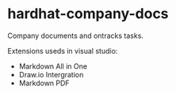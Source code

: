 # hardhat-company-docs
Company documents and ontracks tasks.

Extensions useds in visual studio:
- Markdown All in One
- Draw.io Intergration
- Markdown PDF
